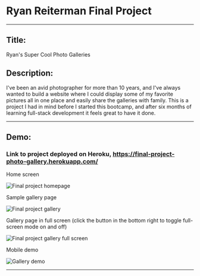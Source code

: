 # Ryan Reiterman Final Project
<hr>

## Title: 
Ryan's Super Cool Photo Galleries

## Description: 
I've been an avid photographer for more than 10 years, and I've always wanted to build a website where I could display some of my favorite pictures all in one place and easily share the galleries with family. This is a project I had in mind before I started this bootcamp, and after six months of learning full-stack development it feels great to have it done.

<hr>

## Demo:

### Link to project deployed on Heroku, https://final-project-photo-gallery.herokuapp.com/

<figcaption>Home screen</figcaption>

![Final project homepage](https://res.cloudinary.com/ryanphotos/image/upload/v1617936307/demos/final_project_screenshot_yixkvx.jpg)

<figcaption>Sample gallery page</figcaption>

![Final project gallery](https://res.cloudinary.com/ryanphotos/image/upload/v1617936307/demos/final_project_screenshot_gallery_hbljvu.jpg)

<figcaption>Gallery page in full screen (click the button in the bottom right to toggle full-screen mode on and off)</figcaption>

![Final project gallery full screen](https://res.cloudinary.com/ryanphotos/image/upload/v1617936307/demos/final_project_screenshot_gallery_full_screen_r0rxkg.jpg)

<figcaption>Mobile demo</figcaption>

![Gallery demo](https://res.cloudinary.com/ryanphotos/image/upload/v1617935627/demos/final_project_iyo2vs.gif)


<hr>